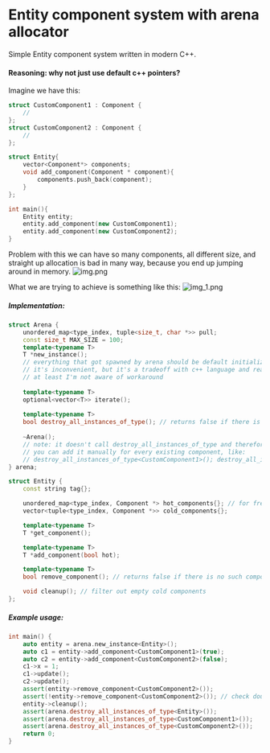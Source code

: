# Entity component system with arena allocator
Simple Entity component system written in modern C++.
#### Reasoning: why not just use default c++ pointers?
Imagine we have this:
```c++
struct CustomComponent1 : Component {
    //
};
struct CustomComponent2 : Component {
    //
};

struct Entity{
    vector<Component*> components;
    void add_component(Component * component){
        components.push_back(component);
    }
};

int main(){
    Entity entity;
    entity.add_component(new CustomComponent1);
    entity.add_component(new CustomComponent2);
}
```
Problem with this we can have so many components, all different size, and straight up allocation is bad in many way, because you end up jumping around in memory.
![img.png](https://www.david-colson.com/assets/images/ecsArticle/Figure1.png)

What we are trying to achieve is something like this:
![img_1.png](https://www.david-colson.com/assets/images/ecsArticle/Figure2.png)

##### Implementation:
```c++
struct Arena {
    unordered_map<type_index, tuple<size_t, char *>> pull;
    const size_t MAX_SIZE = 100;
    template<typename T>
    T *new_instance();  
    // everything that got spawned by arena should be default initialized.
    // it's inconvenient, but it's a tradeoff with c++ language and reasonable safety
    // at least I'm not aware of workaround
    
    template<typename T>
    optional<vector<T>> iterate();
    
    template<typename T>
    bool destroy_all_instances_of_type(); // returns false if there is no such type 
    
    ~Arena();
    // note: it doesn't call destroy_all_instances_of_type and therefore no destructor is called
    // you can add it manually for every existing component, like:
    // destroy_all_instances_of_type<CustomComponent1>(); destroy_all_instances_of_type<CustomComponent2>(); etc...
} arena;
```

```c++
struct Entity {
    const string tag{};

    unordered_map<type_index, Component *> hot_components{}; // for frequently accessed components. It's long to add components and iterate over them, but fast to seek
    vector<tuple<type_index, Component *>> cold_components{};

    template<typename T>
    T *get_component();

    template<typename T>
    T *add_component(bool hot);

    template<typename T>
    bool remove_component(); // returns false if there is no such component 

    void cleanup(); // filter out empty cold components
};
```
##### Example usage:
```c++
int main() {
    auto entity = arena.new_instance<Entity>();
    auto c1 = entity->add_component<CustomComponent1>(true);
    auto c2 = entity->add_component<CustomComponent2>(false);
    c1->x = 1;
    c1->update();
    c2->update();
    assert(entity->remove_component<CustomComponent2>());
    assert(!entity->remove_component<CustomComponent2>()); // check double deletion
    entity->cleanup();
    assert(arena.destroy_all_instances_of_type<Entity>());
    assert(arena.destroy_all_instances_of_type<CustomComponent1>());
    assert(arena.destroy_all_instances_of_type<CustomComponent2>());
    return 0;
}
```
